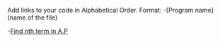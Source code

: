 Add links to your code in Alphabetical Order. Format: -[Program name](name of the file)

-[Find nth term in A.P](AP.c)

